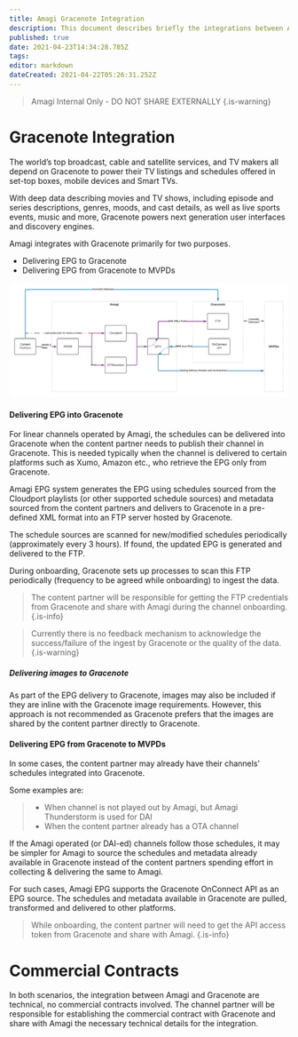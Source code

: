 ```yaml
---
title: Amagi Gracenote Integration
description: This document describes briefly the integrations between Amagi and Gracenote.
published: true
date: 2021-04-23T14:34:28.785Z
tags: 
editor: markdown
dateCreated: 2021-04-22T05:26:31.252Z
---
```


> Amagi Internal Only - DO NOT SHARE EXTERNALLY
{.is-warning}

# Gracenote Integration

The world’s top broadcast, cable and satellite services, and TV makers all depend on Gracenote to power their TV listings and schedules offered in set-top boxes, mobile devices and Smart TVs.

With deep data describing movies and TV shows, including episode and series descriptions, genres, moods, and cast details, as well as live sports events, music and more, Gracenote powers next generation user interfaces and discovery engines.

Amagi integrates with Gracenote primarily for two purposes.

- Delivering EPG to Gracenote 
- Delivering EPG from Gracenote to MVPDs

![amagi_gracenote_integrations.png](/amagi_gracenote_integrations.png)

#### Delivering EPG into Gracenote

For linear channels operated by Amagi, the schedules can be delivered into Gracenote when the content partner needs to publish their channel in Gracenote. This is needed typically when the channel is delivered to certain platforms such as Xumo, Amazon etc., who retrieve the EPG only from Gracenote.

Amagi EPG system generates the EPG using schedules sourced from the Cloudport playlists (or other supported schedule sources) and metadata sourced from the content partners and delivers to Gracenote in a pre-defined XML format into an FTP server hosted by Gracenote.

The schedule sources are scanned for new/modified schedules periodically (approximately every 3 hours). If found, the updated EPG is generated and delivered to the FTP. 

During onboarding, Gracenote sets up processes to scan this FTP periodically (frequency to be agreed while onboarding) to ingest the data. 

> The content partner will be responsible for getting the FTP credentials from Gracenote and share with Amagi during the channel onboarding.
{.is-info}

> Currently there is no feedback mechanism to acknowledge the success/failure of the ingest by Gracenote or the quality of the data.
{.is-warning}

##### Delivering images to Gracenote

As part of the EPG delivery to Gracenote, images may also be included if they are inline with the Gracenote image requirements. However, this approach is not recommended as Gracenote prefers that the images are shared by the content partner directly to Gracenote.

#### Delivering EPG from Gracenote to MVPDs

In some cases, the content partner may already have their channels' schedules integrated into Gracenote. 

Some examples are:
> - When channel is not played out by Amagi, but Amagi Thunderstorm is used for DAI
> - When the content partner already has a OTA channel

If the Amagi operated (or DAI-ed) channels follow those schedules, it may be simpler for Amagi to source the schedules and metadata already available in Gracenote instead of the content partners spending effort in collecting & delivering the same to Amagi. 

For such cases, Amagi EPG supports the Gracenote OnConnect API as an EPG source. The schedules and metadata available in Gracenote are pulled, transformed and delivered to other platforms.

> While onboarding, the content partner will need to get the API access token from Gracenote and share with Amagi. 
{.is-info}

# Commercial Contracts

In both scenarios, the integration between Amagi and Gracenote are technical, no commercial contracts involved. The channel partner will be responsible for establishing the commercial contract with Gracenote and share with Amagi the necessary technical details for the integration.
